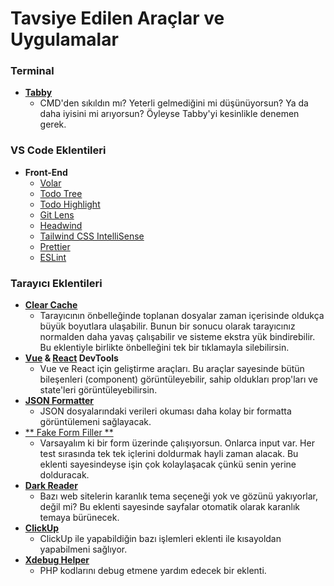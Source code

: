 # Tavsiye Edilen Araçlar ve Uygulamalar

### Terminal

- [**Tabby**](https://tabby.sh "**Tabby**")
	- CMD'den sıkıldın mı? Yeterli gelmediğini mi düşünüyorsun? Ya da daha iyisini mi arıyorsun? Öyleyse Tabby'yi kesinlikle denemen gerek.

### VS Code Eklentileri
- **Front-End**
	- [Volar](https://marketplace.visualstudio.com/items?itemName=Vue.volar "Volar")
	- [Todo Tree](https://marketplace.visualstudio.com/items?itemName=Gruntfuggly.todo-tree "Todo Tree")
	- [Todo Highlight](https://marketplace.visualstudio.com/items?itemName=wayou.vscode-todo-highlight "Todo Highlight")
	- [Git Lens](https://marketplace.visualstudio.com/items?itemName=eamodio.gitlens "Git Lens")
	- [Headwind](https://marketplace.visualstudio.com/items?itemName=heybourn.headwind "Headwind")
	- [Tailwind CSS IntelliSense](https://marketplace.visualstudio.com/items?itemName=bradlc.vscode-tailwindcss "Tailwind CSS IntelliSense")
	- [Prettier](https://marketplace.visualstudio.com/items?itemName=esbenp.prettier-vscode "Prettier")
	- [ESLint](https://marketplace.visualstudio.com/items?itemName=dbaeumer.vscode-eslint "ESLint")

### Tarayıcı Eklentileri

- [**Clear Cache**](https://chrome.google.com/webstore/detail/clear-cache/cppjkneekbjaeellbfkmgnhonkkjfpdn?hl=tr "**Clear Cache**")
	- Tarayıcının önbelleğinde toplanan dosyalar zaman içerisinde oldukça büyük boyutlara ulaşabilir. Bunun bir sonucu olarak tarayıcınız normalden daha yavaş çalışabilir ve sisteme ekstra yük bindirebilir. Bu eklentiyle birlikte önbelleğini tek bir tıklamayla silebilirsin.
- **[Vue](https://chrome.google.com/webstore/detail/vuejs-devtools/nhdogjmejiglipccpnnnanhbledajbpd?hl=tr "Vue") & [React](https://chrome.google.com/webstore/detail/react-developer-tools/fmkadmapgofadopljbjfkapdkoienihi?hl=tr "React") DevTools**
	- Vue ve React için geliştirme araçları. Bu araçlar sayesinde bütün bileşenleri (component) görüntüleyebilir, sahip oldukları prop'ları ve state'leri görüntüleyebilirsin.
- [**JSON Formatter**](https://chrome.google.com/webstore/detail/json-formatter/bcjindcccaagfpapjjmafapmmgkkhgoa?hl=tr "**JSON Formatter**")
	- JSON dosyalarındaki verileri okuması daha kolay bir formatta görüntülemeni sağlayacak.
- [** Fake Form Filler **](https://chrome.google.com/webstore/detail/fake-filler/bnjjngeaknajbdcgpfkgnonkmififhfo?hl=tr "** Fake Form Filler **")
	- Varsayalım ki bir form üzerinde çalışıyorsun. Onlarca input var. Her test sırasında tek tek içlerini doldurmak hayli zaman alacak. Bu eklenti sayesindeyse işin çok kolaylaşacak çünkü senin yerine dolduracak.
- [**Dark Reader**](https://chrome.google.com/webstore/detail/dark-reader/eimadpbcbfnmbkopoojfekhnkhdbieeh "**Dark Reader**")
	- Bazı web sitelerin karanlık tema seçeneği yok ve gözünü yakıyorlar, değil mi? Bu eklenti sayesinde sayfalar otomatik olarak karanlık temaya bürünecek.
- [**ClickUp**](https://chrome.google.com/webstore/detail/clickup-tasks-screenshots/pliibjocnfmkagafnbkfcimonlnlpghj?hl=tr "**Clickup**")
	- ClickUp ile yapabildiğin bazı işlemleri eklenti ile kısayoldan yapabilmeni sağlıyor.
- [**Xdebug Helper**](https://chrome.google.com/webstore/detail/xdebug-helper/eadndfjplgieldjbigjakmdgkmoaaaoc?hl=tr "**Xdebug Helper**")
	-  PHP kodlarını debug etmene yardım edecek bir eklenti.